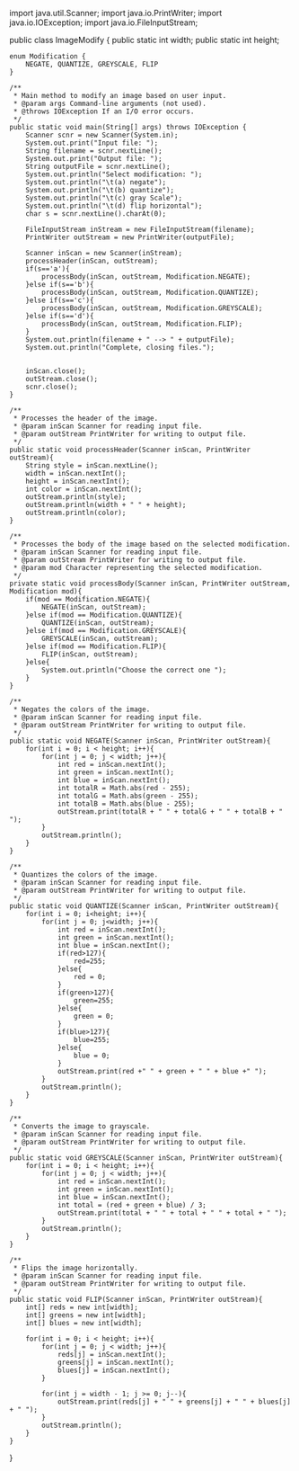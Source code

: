 import java.util.Scanner;
import java.io.PrintWriter;
import java.io.IOException;
import java.io.FileInputStream;



public class ImageModify {
    public static int width;
    public static int height;
    
    enum Modification {
        NEGATE, QUANTIZE, GREYSCALE, FLIP
    }
    
    /**
     * Main method to modify an image based on user input.
     * @param args Command-line arguments (not used).
     * @throws IOException If an I/O error occurs.
     */
    public static void main(String[] args) throws IOException {
        Scanner scnr = new Scanner(System.in);
        System.out.print("Input file: ");
        String filename = scnr.nextLine();
        System.out.print("Output file: ");
        String outputFile = scnr.nextLine();
        System.out.println("Select modification: ");
        System.out.println("\t(a) negate");
        System.out.println("\t(b) quantize");
        System.out.println("\t(c) gray Scale");
        System.out.println("\t(d) flip horizontal");
        char s = scnr.nextLine().charAt(0);

        FileInputStream inStream = new FileInputStream(filename);
        PrintWriter outStream = new PrintWriter(outputFile);

        Scanner inScan = new Scanner(inStream);
        processHeader(inScan, outStream);
        if(s=='a'){
            processBody(inScan, outStream, Modification.NEGATE);
        }else if(s=='b'){
            processBody(inScan, outStream, Modification.QUANTIZE);
        }else if(s=='c'){
            processBody(inScan, outStream, Modification.GREYSCALE);
        }else if(s=='d'){   
            processBody(inScan, outStream, Modification.FLIP);
        }
        System.out.println(filename + " --> " + outputFile);
        System.out.println("Complete, closing files.");


        inScan.close();
        outStream.close();
        scnr.close();
    }
    
    /**
     * Processes the header of the image.
     * @param inScan Scanner for reading input file.
     * @param outStream PrintWriter for writing to output file.
     */
    public static void processHeader(Scanner inScan, PrintWriter outStream){
        String style = inScan.nextLine();
        width = inScan.nextInt();
        height = inScan.nextInt();
        int color = inScan.nextInt();
        outStream.println(style);
        outStream.println(width + " " + height);
        outStream.println(color);
    }
    
    /**
     * Processes the body of the image based on the selected modification.
     * @param inScan Scanner for reading input file.
     * @param outStream PrintWriter for writing to output file.
     * @param mod Character representing the selected modification.
     */
    private static void processBody(Scanner inScan, PrintWriter outStream, Modification mod){
        if(mod == Modification.NEGATE){
            NEGATE(inScan, outStream);
        }else if(mod == Modification.QUANTIZE){
            QUANTIZE(inScan, outStream);
        }else if(mod == Modification.GREYSCALE){
            GREYSCALE(inScan, outStream);
        }else if(mod == Modification.FLIP){
            FLIP(inScan, outStream);
        }else{
            System.out.println("Choose the correct one ");
        }
    }
    
    /**
     * Negates the colors of the image.
     * @param inScan Scanner for reading input file.
     * @param outStream PrintWriter for writing to output file.
     */
    public static void NEGATE(Scanner inScan, PrintWriter outStream){
        for(int i = 0; i < height; i++){
            for(int j = 0; j < width; j++){
                int red = inScan.nextInt();
                int green = inScan.nextInt();
                int blue = inScan.nextInt();
                int totalR = Math.abs(red - 255);
                int totalG = Math.abs(green - 255);
                int totalB = Math.abs(blue - 255);
                outStream.print(totalR + " " + totalG + " " + totalB + " ");
            }
            outStream.println();
        }
    }
    
    /**
     * Quantizes the colors of the image.
     * @param inScan Scanner for reading input file.
     * @param outStream PrintWriter for writing to output file.
     */
    public static void QUANTIZE(Scanner inScan, PrintWriter outStream){
        for(int i = 0; i<height; i++){
            for(int j = 0; j<width; j++){
                int red = inScan.nextInt();
                int green = inScan.nextInt();
                int blue = inScan.nextInt();
                if(red>127){
                    red=255;
                }else{
                    red = 0;
                }
                if(green>127){
                    green=255;
                }else{
                    green = 0;
                }
                if(blue>127){
                    blue=255;
                }else{
                    blue = 0;
                }
                outStream.print(red +" " + green + " " + blue +" ");
            }
            outStream.println();
        }
    }
    
    /**
     * Converts the image to grayscale.
     * @param inScan Scanner for reading input file.
     * @param outStream PrintWriter for writing to output file.
     */
    public static void GREYSCALE(Scanner inScan, PrintWriter outStream){
        for(int i = 0; i < height; i++){
            for(int j = 0; j < width; j++){
                int red = inScan.nextInt();
                int green = inScan.nextInt();
                int blue = inScan.nextInt();
                int total = (red + green + blue) / 3;
                outStream.print(total + " " + total + " " + total + " ");
            }
            outStream.println();
        }
    }
    
    /**
     * Flips the image horizontally.
     * @param inScan Scanner for reading input file.
     * @param outStream PrintWriter for writing to output file.
     */
    public static void FLIP(Scanner inScan, PrintWriter outStream){
        int[] reds = new int[width];
        int[] greens = new int[width];
        int[] blues = new int[width];
        
        for(int i = 0; i < height; i++){
            for(int j = 0; j < width; j++){
                reds[j] = inScan.nextInt();
                greens[j] = inScan.nextInt();
                blues[j] = inScan.nextInt();
            }
            
            for(int j = width - 1; j >= 0; j--){
                outStream.print(reds[j] + " " + greens[j] + " " + blues[j] + " ");
            }
            outStream.println(); 
        }
    }
}

